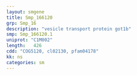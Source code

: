 ```yaml
---
layout: smgene
title: Smp_166120
grp: Smp_16
description: "vesicle transport protein got1b"
smp: Smp_166120.1
uniprot: "C1M002"
length:   426
cdd: "COG5120, cl02130, pfam04178"
kk: ns
categories: sm
---
```

